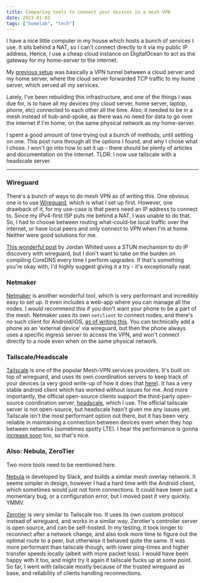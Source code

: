 ```yaml
---
title: Comparing tools to connect your devices in a mesh VPN
date: 2023-01-03
tags: ["homelab", "tech"]
---
```


I have a nice little computer in my house which hosts a bunch of services I use. It sits behind a NAT, so I can't connect directly to it via my public IP address. Hence, I use a cheap cloud instance on DigitalOcean to act as the gateway for my home-server to the internet.

My [previous setup][previous-setup] was basically a VPN tunnel between a cloud server and my home server, where the cloud server forwarded TCP traffic to my home server, which served all my services.

Lately, I've been rebuilding this infrastructure, and one of the things I was due for, is to have all my devices (my cloud server, home server, laptop, phone, etc) connected to each other all the time. Also, it needed to be in a mesh instead of hub-and-spoke, as there was no need for data to go over the internet if I'm home, on the same physical network as my home-server.

I spent a good amount of time trying out a bunch of methods, until settling on one. This post runs through all the options I found, and why I chose what I chose. I won't go into how to set it up - there should be plenty of articles and documentation on the internet.
TLDR: I now use tailscale with a headscale server.

<!--more-->

---

### Wireguard
There's a bunch of ways to do mesh VPN as of writing this. One obvious one is to use [Wireguard][wireguard], which is what I set up first. However, one drawback of it, for my use-case is that peers need an IP address to connect to. Since my IPv4-first ISP puts me behind a NAT, I was unable to do that. So, I had to choose between routing what-could-be local traffic over the internet, or have local peers and only connect to VPN when I'm at home. Neither were good solutions for me.

[This wonderful post][wireguard-stun] by Jordan Whited uses a STUN mechanism to do IP discovery with wireguard, but I don't want to take on the burden on compiling CoreDNS every time I perform upgrades. If that's something you're okay with, I'd highly suggest giving it a try - it's exceptionally neat.

### Netmaker

[Netmaker][netmaker] is another wonderful tool, which is very performant and incredibly easy to set up. It even includes a web-app where you can manage all the nodes. I would recommend this if you don't want your phone to be a part of the mesh. Netmaker uses its own `netclient` to connect nodes, and there's no such client for Android/iOS, [as of writing this][netmaker-android]. You can technically add a phone as an 'external device' via wireguard, but then the phone always uses a specific ingress server to access the VPN, and won't connect directly to a node even when on the same physical network.

### Tailscale/Headscale

[Tailscale][tailscale] is one of the popular Mesh-VPN services providers. It's built on top of wireguard, and uses its own coordination servers to keep track of your devices (a very good write-up of how it does that [here][nat-traversal]). It has a very stable android client which has worked without issues for me. And more importantly, the official open-source clients support the third-party open-source coordination server, [headscale], which I use. The official tailscale server is not open-source, but headscale hasn't given me any issues yet. Tailscale isn't the most performant option out there, but it has been very reliable in maintaining a connection between devices even when they hop between networks (sometimes spotty LTE). I hear the performance is gonna [increase soon][tailscale-faster] too, so that's nice.


### Also: Nebula, ZeroTier

Two more tools need to be mentioned here.

[Nebula][nebula] is developed by Slack, and builds a similar mesh overlay network. It seems simpler in design, however I had a hard time with the Android client, which sometimes would just not form connections. It could have been just a momentary bug, or a configuration error, but I moved past it very quickly. YMMV.

[Zerotier][zerotier] is very similar to Tailscale too. It uses its own custom protocol instead of wireguard, and works in a similar way. Zerotier's controller server is open source, and can be self-hosted. In my testing, it took longer to reconnect after a network change, and also took more time to figure out the optimal route to a peer, but otherwise it behaved quite the same. It was more performant than tailscale though, with lower ping-times and higher transfer speeds locally (albeit with more packet loss). I would have been happy with it too, and might try it again if tailscale fucks up at some point. So far, I went with tailscale mostly because of the trusted wireguard as base, and reliability of clients handling reconnections.





[previous-setup]: /2020/01/11/personal-infrastructure-overview/#how-things-actually-connect
[wireguard]: https://www.wireguard.com/quickstart/
[wireguard-stun]: https://www.jordanwhited.com/posts/wireguard-endpoint-discovery-nat-traversal/
[netmaker]: https://www.netmaker.org/
[netmaker-android]: https://github.com/gravitl/netmaker/discussions/631
[tailscale]: https://tailscale.com/
[nat-traversal]: https://tailscale.com/blog/how-nat-traversal-works/
[headscale]: https://github.com/juanfont/headscale
[tailscale-faster]: https://tailscale.com/blog/throughput-improvements/
[zerotier]: https://www.zerotier.com/
[nebula]: https://github.com/slackhq/nebula